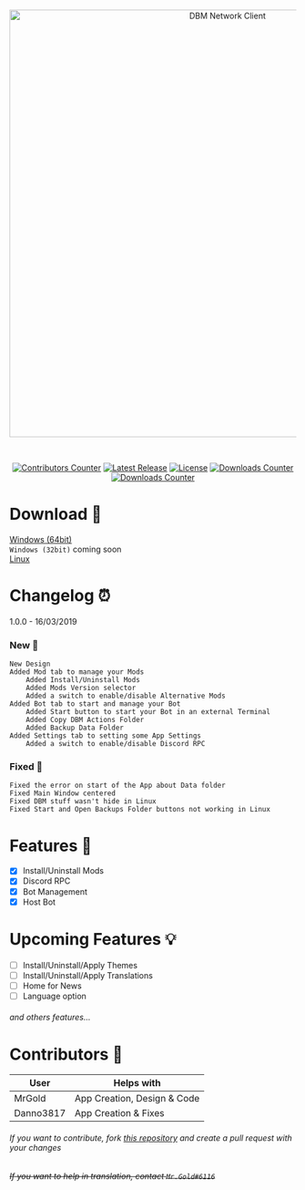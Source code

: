 <div align="center">
  <br />
  <p>
    <a href="https://github.com/Discord-Bot-Maker-Mods/DBM-Network-Client"><img src="https://cdn.discordapp.com/attachments/485742173036216337/556246092602409006/banner.png" width="750" alt="DBM Network Client" /></a>
  </p>
  <br />
  <p>
    <a href=""><img src="https://img.shields.io/github/contributors/Discord-Bot-Maker-Mods/DBM-Network-Client.svg?style=for-the-badge" alt="Contributors Counter" /></a>
    <a href=""><img src="https://img.shields.io/github/release/Discord-Bot-Maker-Mods/DBM-Network-Client.svg?style=for-the-badge" alt="Latest Release" /></a>
    <a href=""><img src="https://img.shields.io/github/license/Discord-Bot-Maker-Mods/DBM-Network-Client.svg?style=for-the-badge" alt="License" /></a>
    <a href=""><img src="https://img.shields.io/github/downloads/Discord-Bot-Maker-Mods/DBM-Network-Client/latest/dbm-network-client-setup-1.0.0.exe.svg?style=for-the-badge" alt="Downloads Counter" /></a>
    <a href=""><img src="https://img.shields.io/github/downloads/Discord-Bot-Maker-Mods/DBM-Network-Client/latest/dbm-network-client-1.0.0-x86_64.AppImage.svg?style=for-the-badge" alt="Downloads Counter" /></a>

</div>

# Download 📂
[Windows (64bit)](https://github.com/Discord-Bot-Maker-Mods/DBM-Network-Client/releases/download/v1.0.0/dbm-network-client-setup-1.0.0.exe)<br>
`Windows (32bit)` coming soon<br>
[Linux](https://github.com/Discord-Bot-Maker-Mods/DBM-Network-Client/releases/download/v1.0.0/dbm-network-client-1.0.0-x86_64.AppImage)

# Changelog ⏰
1.0.0 - 16/03/2019
### New 🎉
```
New Design
Added Mod tab to manage your Mods
    Added Install/Uninstall Mods
    Added Mods Version selector
    Added a switch to enable/disable Alternative Mods
Added Bot tab to start and manage your Bot
    Added Start button to start your Bot in an external Terminal
    Added Copy DBM Actions Folder
    Added Backup Data Folder
Added Settings tab to setting some App Settings
    Added a switch to enable/disable Discord RPC
```

### Fixed 📌
```
Fixed the error on start of the App about Data folder
Fixed Main Window centered
Fixed DBM stuff wasn't hide in Linux
Fixed Start and Open Backups Folder buttons not working in Linux
```

# Features 📃
- [x] Install/Uninstall Mods<br>
- [x] Discord RPC
- [x] Bot Management<br>
- [x] Host Bot

# Upcoming Features 💡
- [ ] Install/Uninstall/Apply Themes<br>
- [ ] Install/Uninstall/Apply Translations<br>
- [ ] Home for News<br>
- [ ] Language option<br>
###### and others features...

# Contributors 🤝

| User | Helps with |
|-|-|
|MrGold|App Creation, Design & Code|
|Danno3817|App Creation & Fixes|

###### If you want to contribute, fork [this repository](https://github.com/Discord-Bot-Maker-Mods/DBM-Network-Client/tree/Alpha-1.0.0) and create a pull request with your changes
###### ~~If you want to help in translation, contact `Mr.Gold#6116`~~
